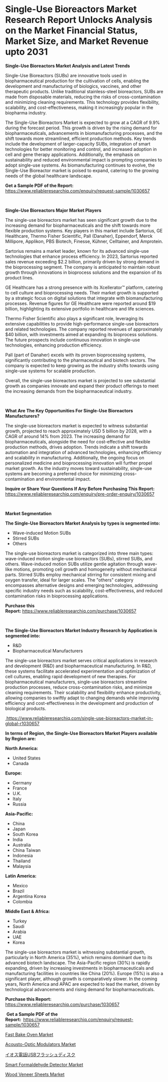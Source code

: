 <p><h1>Single-Use Bioreactors Market Research Report Unlocks Analysis on the Market Financial Status, Market Size, and Market Revenue upto 2031</h1></p><p><strong>Single-Use Bioreactors Market Analysis and Latest Trends</strong></p>
<p><p>Single-Use Bioreactors (SUBs) are innovative tools used in biopharmaceutical production for the cultivation of cells, enabling the development and manufacturing of biologics, vaccines, and other therapeutic products. Unlike traditional stainless-steel bioreactors, SUBs are made from disposable materials, reducing the risks of cross-contamination and minimizing cleaning requirements. This technology provides flexibility, scalability, and cost-effectiveness, making it increasingly popular in the biopharma industry.</p><p>The Single-Use Bioreactors Market is expected to grow at a CAGR of 9.9% during the forecast period. This growth is driven by the rising demand for biopharmaceuticals, advancements in biomanufacturing processes, and the shift towards more streamlined, efficient production methods. Key trends include the development of larger-capacity SUBs, integration of smart technologies for better monitoring and control, and increased adoption in cell and gene therapy applications. Additionally, the emphasis on sustainability and reduced environmental impact is prompting companies to adopt single-use systems. As biomanufacturing continues to evolve, the Single-Use Bioreactor market is poised to expand, catering to the growing needs of the global healthcare landscape.</p></p>
<p><strong>Get a Sample PDF of the Report:&nbsp;</strong> <a href="https://www.reliableresearchiq.com/enquiry/request-sample/1030657">https://www.reliableresearchiq.com/enquiry/request-sample/1030657</a></p>
<p>&nbsp;</p>
<p><strong>Single-Use Bioreactors Major Market Players</strong></p>
<p><p>The single-use bioreactors market has seen significant growth due to the increasing demand for biopharmaceuticals and the shift towards more flexible production systems. Key players in this market include Sartorius, GE Healthcare, Thermo Fisher Scientific, Pall (Danaher), Eppendorf, Merck Millipore, Applikon, PBS Biotech, Finesse, Kühner, Celltainer, and Amprotein.</p><p>Sartorius remains a market leader, known for its advanced single-use technologies that enhance process efficiency. In 2023, Sartorius reported sales revenue exceeding $2.2 billion, primarily driven by strong demand in the bioprocessing segment. The company is anticipated to maintain robust growth through innovations in bioprocess solutions and the expansion of its product lines.</p><p>GE Healthcare has a strong presence with its Xcellerator™ platform, catering to cell culture and bioprocessing needs. Their market growth is supported by a strategic focus on digital solutions that integrate with biomanufacturing processes. Revenue figures for GE Healthcare were reported around $19 billion, highlighting its extensive portfolio in healthcare and life sciences.</p><p>Thermo Fisher Scientific also plays a significant role, leveraging its extensive capabilities to provide high-performance single-use bioreactors and related technologies. The company reported revenues of approximately $40 billion, with investments aimed at expanding its bioprocess solutions. The future prospects include continuous innovation in single-use technologies, enhancing production efficiency.</p><p>Pall (part of Danaher) excels with its proven bioprocessing systems, significantly contributing to the pharmaceutical and biotech sectors. The company is expected to keep growing as the industry shifts towards using single-use systems for scalable production.</p><p>Overall, the single-use bioreactors market is projected to see substantial growth as companies innovate and expand their product offerings to meet the increasing demands from the biopharmaceutical industry.</p></p>
<p>&nbsp;</p>
<p><strong>What Are The Key Opportunities For Single-Use Bioreactors Manufacturers?</strong></p>
<p><p>The single-use bioreactors market is expected to witness substantial growth, projected to reach approximately USD 5 billion by 2028, with a CAGR of around 14% from 2023. The increasing demand for biopharmaceuticals, alongside the need for cost-effective and flexible production methods, drives adoption. Trends indicate a shift towards automation and integration of advanced technologies, enhancing efficiency and scalability in manufacturing. Additionally, the ongoing focus on personalized medicine and bioprocessing innovation will further propel market growth. As the industry moves toward sustainability, single-use systems are becoming a preferred choice for minimizing cross-contamination and environmental impact.</p></p>
<p><strong>Inquire or Share Your Questions If Any Before Purchasing This Report:</strong> <a href="https://www.reliableresearchiq.com/enquiry/pre-order-enquiry/1030657">https://www.reliableresearchiq.com/enquiry/pre-order-enquiry/1030657</a></p>
<p>&nbsp;</p>
<p><strong>Market Segmentation</strong></p>
<p><strong>The Single-Use Bioreactors Market Analysis by types is segmented into:</strong></p>
<p><ul><li>Wave-induced Motion SUBs</li><li>Stirred SUBs</li><li>Others</li></ul></p>
<p><p>The single-use bioreactors market is categorized into three main types: wave-induced motion single-use bioreactors (SUBs), stirred SUBs, and others. Wave-induced motion SUBs utilize gentle agitation through wave-like motions, promoting cell growth and homogeneity without mechanical parts. Stirred SUBs employ mechanical stirring for consistent mixing and oxygen transfer, ideal for larger scales. The "others" category encompasses alternative designs and emerging technologies, addressing specific industry needs such as scalability, cost-effectiveness, and reduced contamination risks in bioprocessing applications.</p></p>
<p><strong>Purchase this Report:&nbsp;</strong><a href="https://www.reliableresearchiq.com/purchase/1030657">https://www.reliableresearchiq.com/purchase/1030657</a></p>
<p>&nbsp;</p>
<p><strong>The Single-Use Bioreactors Market Industry Research by Application is segmented into:</strong></p>
<p><ul><li>R&D</li><li>Biopharmaceutical Manufacturers</li></ul></p>
<p><p>The single-use bioreactors market serves critical applications in research and development (R&D) and biopharmaceutical manufacturing. In R&D, these systems facilitate accelerated experimentation and optimization of cell cultures, enabling rapid development of new therapies. For biopharmaceutical manufacturers, single-use bioreactors streamline production processes, reduce cross-contamination risks, and minimize cleaning requirements. Their scalability and flexibility enhance productivity, allowing companies to swiftly adapt to changing demands while improving efficiency and cost-effectiveness in the development and production of biological products.</p></p>
<p><a href="https://www.reliableresearchiq.com/single-use-bioreactors-market-in-global-r1030657">&nbsp;https://www.reliableresearchiq.com/single-use-bioreactors-market-in-global-r1030657</a></p>
<p><strong>In terms of Region, the Single-Use Bioreactors Market Players available by Region are:</strong></p>
<p>
    <p> <strong> North America: </strong>
        <ul>
            <li>United States</li>
            <li>Canada</li>
        </ul>
        </p> 
    <p> <strong> Europe: </strong>
        <ul>
            <li>Germany</li>
            <li>France</li>
            <li>U.K.</li>
            <li>Italy</li>
            <li>Russia</li>
        </ul>
        </p> 
    <p> <strong> Asia-Pacific: </strong>
        <ul>
            <li>China</li>
            <li>Japan</li>
            <li>South Korea</li>
            <li>India</li>
            <li>Australia</li>
            <li>China Taiwan</li>
            <li>Indonesia</li>
            <li>Thailand</li>
            <li>Malaysia</li>
        </ul>
        </p> 
    <p> <strong> Latin America: </strong>
        <ul>
            <li>Mexico</li>
            <li>Brazil</li>
            <li>Argentina Korea</li>
            <li>Colombia</li>
        </ul>
        </p> 
    <p> <strong> Middle East & Africa: </strong>
        <ul>
            <li>Turkey</li>
            <li>Saudi</li>
            <li>Arabia</li>
            <li>UAE</li>
            <li>Korea</li>
        </ul>
    </p>
    </p>
<p><p>The single-use bioreactors market is witnessing substantial growth, particularly in North America (35%), which remains dominant due to its advanced biotech landscape. The Asia-Pacific region (30%) is rapidly expanding, driven by increasing investments in biopharmaceuticals and manufacturing facilities in countries like China (20%). Europe (15%) is also a significant player, although growth is comparatively slower. In the coming years, North America and APAC are expected to lead the market, driven by technological advancements and rising demand for biopharmaceuticals.</p></p>
<p><strong>Purchase this Report: </strong><a href="https://www.reliableresearchiq.com/purchase/1030657">https://www.reliableresearchiq.com/purchase/1030657</a></p>
<p>&nbsp;<strong>Get a Sample PDF of the Report:&nbsp;&nbsp;</strong><a href="https://www.reliableresearchiq.com/enquiry/request-sample/1030657">https://www.reliableresearchiq.com/enquiry/request-sample/1030657</a></p>
<p><strong></strong></p>
<p><p><a href="https://medium.com/@diane.wilson76867/the-comprehensive-fast-bake-oven-market-research-report-is-essential-for-understanding-current-022a42a3b37a">Fast Bake Oven Market</a></p><p><a href="https://github.com/sofayahoo2023/Market-Research-Report-List-6/blob/main/acousto-optic-modulators-market.md">Acousto-Optic Modulators Market</a></p><p><a href="https://medium.com/@edmondg3yrtreenfelder8956/ios-phone-usb-flash-disk-market-%E3%81%AE%E3%82%B0%E3%83%AD%E3%83%BC%E3%83%90%E3%83%AB%E5%B8%82%E5%A0%B4%E6%A6%82%E8%A6%81%E3%81%AF-%E4%B8%96%E7%95%8C%E3%81%8A%E3%82%88%E3%81%B3%E4%B8%BB%E8%A6%81%E5%B8%82%E5%A0%B4%E3%81%AB%E3%81%8A%E3%81%91%E3%82%8B%E6%A5%AD%E7%95%8C%E3%81%AB%E5%BD%B1%E9%9F%BF%E3%82%92%E4%B8%8E%E3%81%88%E3%82%8B%E4%B8%BB%E8%A6%81%E3%81%AA%E3%83%88%E3%83%AC%E3%83%B3%E3%83%89%E3%81%AB%E3%81%A4%E3%81%84%E3%81%A6-%E7%8B%AC%E8%87%AA%E3%81%AE%E8%A6%96%E7%82%B9%E3%82%92%E6%8F%90%E4%BE%9B%E3%81%97%E3%81%BE%E3%81%99-18b3fb3e9134">イオス電話USBフラッシュディスク</a></p><p><a href="https://github.com/HaroldWalker405/Market-Research-Report-List-1/blob/main/smart-formaldehyde-detector-market.md">Smart Formaldehyde Detector Market</a></p><p><a href="https://www.linkedin.com/pulse/global-wood-veneer-sheets-market-size-trends-analysis-regional-mt4qf?trackingId=XmCdTp6gS%2BeQm2riiXWMpg%3D%3D">Wood Veneer Sheets Market</a></p></p>